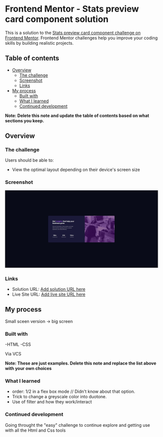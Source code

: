 # Frontend Mentor - Stats preview card component solution

This is a solution to the [Stats preview card component challenge on Frontend Mentor](https://www.frontendmentor.io/challenges/stats-preview-card-component-8JqbgoU62). Frontend Mentor challenges help you improve your coding skills by building realistic projects. 

## Table of contents

- [Overview](#overview)
  - [The challenge](#the-challenge)
  - [Screenshot](#screenshot)
  - [Links](#links)
- [My process](#my-process)
  - [Built with](#built-with)
  - [What I learned](#what-i-learned)
  - [Continued development](#continued-development)

**Note: Delete this note and update the table of contents based on what sections you keep.**

## Overview

### The challenge

Users should be able to:

- View the optimal layout depending on their device's screen size

### Screenshot

![](./screenshot.jpg)

### Links

- Solution URL: [Add solution URL here](https://your-solution-url.com)
- Live Site URL: [Add live site URL here](https://your-live-site-url.com)

## My process

Small sceen version -> big screen

### Built with

 -HTML
 -CSS
 
 Via VCS

**Note: These are just examples. Delete this note and replace the list above with your own choices**

### What I learned

 - order: 1/2 in a flex box mode // Didn't know about that option.  
 - Trick to change a greyscale color into duotone. 
 - Use of filter and how they work/interact 


### Continued development

Going throught the "easy" challenge to continue explore and getting use with all the Html and Css tools 
